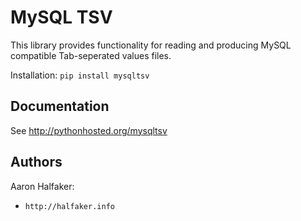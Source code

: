 # MySQL TSV

This library provides functionality for reading and producing MySQL compatible
Tab-seperated values files.

Installation: `pip install mysqltsv`

## Documentation
See http://pythonhosted.org/mysqltsv

## Authors
Aaron Halfaker:
* `http://halfaker.info`
